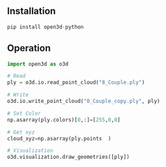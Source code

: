 ## Installation  
```python
pip install open3d-python
```

## Operation  
```python
import open3d as o3d

# Read
ply = o3d.io.read_point_cloud("8_Couple.ply")

# Write
o3d.io.write_point_cloud("8_Couple_copy.ply", ply)

# Set Color
np.asarray(ply.colors)[0,:]=[255,0,0]

# Get xyz
cloud_xyz=np.asarray(ply.points  )

# Visualization
o3d.visualization.draw_geometries([ply])  
```
